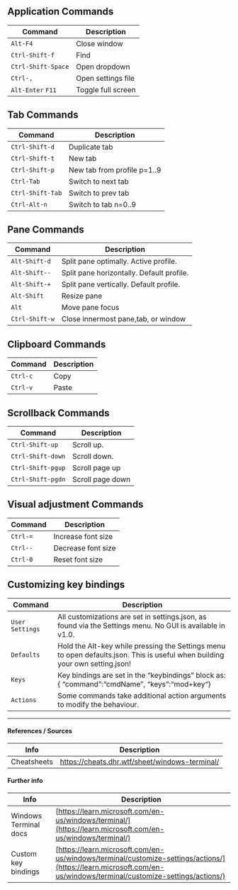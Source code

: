 
## Application Commands

| Command              | Description        |
| -------------------- | ------------------ |
| `Alt-F4`             | Close window       |
| `Ctrl-S­hift-f`      | Find               |
| `Ctrl-S­hif­t-Space` | Open dropdown      |
| `Ctrl-,`             | Open settings file |
| `Alt-Enter` `F11`    | Toggle full screen |
## Tab Commands

| Command            | Description                 |
| ------------------ | --------------------------- |
| `Ctrl-S­hift-d`    | Duplicate tab               |
| `Ctrl-S­hift-t`    | New tab                     |
| `Ctrl-S­hift-p`    | New tab from profile p=1..9 |
| `Ctrl-Tab`         | Switch to next tab          |
| `Ctrl-S­hif­t-Tab` | Switch to prev tab          |
| `Ctrl-Alt-n`       | Switch to tab n=0..9        |
## Pane Commands

| Command         | Description                               |
| --------------- | ----------------------------------------- |
| `Alt-Sh­ift-d`  | Split pane optimally. Active profile.     |
| `Alt-Sh­ift--`  | Split pane horizontally. Default profile. |
| `Alt-Sh­ift-+`  | Split pane vertically. Default profile.   |
| `Alt-Shift`     | Resize pane                               |
| `Alt`           | Move pane focus                           |
| `Ctrl-S­hift-w` | Close innermost pane,tab, or window       |

## Clipboard Commands

| Command  | Description |
| -------- | ----------- |
| `Ctrl-c` | Copy        |
| `Ctrl-v` | Paste       |
## Scrollback Commands

| Command             | Description      |
| ------------------- | ---------------- |
| `Ctrl-S­hift-up`    | Scroll up.       |
| `Ctrl-S­hif­t-down` | Scroll down.     |
| `Ctrl-S­hif­t-pgup` | Scroll page up   |
| `Ctrl-S­hif­t-pgdn` | Scroll page down |
## Visual adjustment Commands

| Command  | Description        |
| -------- | ------------------ |
| `Ctrl-=` | Increase font size |
| `Ctrl--` | Decrease font size |
| `Ctrl-0` | Reset font size    |
## Customizing key bindings

| Command         | Description                                                                                                                    |
| --------------- | ------------------------------------------------------------------------------------------------------------------------------ |
| `User Settings` | All custom­iza­tions are set in settin­gs.json, as found via the Settings menu. No GUI is available in v1.0.                   |
| `Defaults`      | Hold the Alt-key while pressing the Settings menu to open defaul­ts.json. This is useful when building your own settin­g.json! |
| `Keys`          | Key bindings are set in the “­key­bin­din­gs” block as: { “­com­man­d”:“c­mdN­ame­”, “­key­s”:“m­od+­key­“}                    |
| `Actions`       | Some commands take additional action arguments to modify the behaviour.                                                        |

---
#### References / Sources

| Info        | Description                                    |
| ----------- | ---------------------------------------------- |
| Cheatsheets | https://cheats.dhr.wtf/sheet/windows-terminal/ |
#### Further info

| Info                  | Description                                                                                                                                                      |
| --------------------- | ---------------------------------------------------------------------------------------------------------------------------------------------------------------- |
| Windows Terminal docs | [https://learn.microsoft.com/en-us/windows/terminal/](https://learn.microsoft.com/en-us/windows/terminal/)                                                       |
| Custom key bindings   | [https://learn.microsoft.com/en-us/windows/terminal/customize-settings/actions/](https://learn.microsoft.com/en-us/windows/terminal/customize-settings/actions/) |

